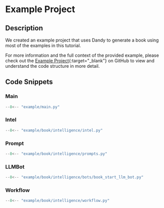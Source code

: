 # Example Project

## Description

We created an example project that uses Dandy to generate a book using most of the examples in this tutorial.

For more information and the full context of the provided example, 
please check out the [Example Project](https://github.com/stratusadv/dandy/tree/main/example){:target="_blank"}
on GitHub to view and understand the code structure in more detail.


## Code Snippets

### Main

```py title="example/main.py"
--8<-- "example/main.py"
```

### Intel

```py title="example/book/intelligence/intel.py"
--8<-- "example/book/intelligence/intel.py"
```

### Prompt

```py title="example/book/intelligence/prompts.py"
--8<-- "example/book/intelligence/prompts.py"
```

### LLMBot

```py title="example/book/intelligence/bots/book_start_llm_bot.py"
--8<-- "example/book/intelligence/bots/book_start_llm_bot.py"
```

### Workflow

```py title="example/book/intelligence/workflow.py"
--8<-- "example/book/intelligence/workflow.py"
```
